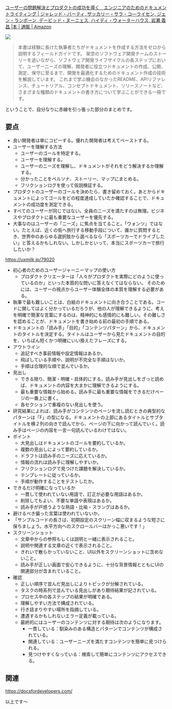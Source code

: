 

[ユーザーの問題解決とプロダクトの成功を導く　エンジニアのためのドキュメントライティング | ジャレッド・バーティ, ザッカリー・サラ・コ―ライセン, ジェン・ランボーン, デービッド・ヌーニェス, ハイディ・ウォーターハウス, 岩瀬 義昌 |本 | 通販 | Amazon](https://www.amazon.co.jp/%E3%83%A6%E3%83%BC%E3%82%B6%E3%83%BC%E3%81%AE%E5%95%8F%E9%A1%8C%E8%A7%A3%E6%B1%BA%E3%81%A8%E3%83%97%E3%83%AD%E3%83%80%E3%82%AF%E3%83%88%E3%81%AE%E6%88%90%E5%8A%9F%E3%82%92%E5%B0%8E%E3%81%8F-%E3%82%A8%E3%83%B3%E3%82%B8%E3%83%8B%E3%82%A2%E3%81%AE%E3%81%9F%E3%82%81%E3%81%AE%E3%83%89%E3%82%AD%E3%83%A5%E3%83%A1%E3%83%B3%E3%83%88%E3%83%A9%E3%82%A4%E3%83%86%E3%82%A3%E3%83%B3%E3%82%B0-%E3%82%B8%E3%83%A3%E3%83%AC%E3%83%83%E3%83%89%E3%83%BB%E3%83%90%E3%83%BC%E3%83%86%E3%82%A3/dp/4800590833)

![](https://m.media-amazon.com/images/I/51Gjmt4evEL._SY291_BO1,204,203,200_QL40_ML2_.jpg)

> 本書は経験に長けた執筆者たちがドキュメントを作成する方法をゼロから説明するフィールドガイドです。
架空のソフトウェア開発チームのストーリーを追いながら、ソフトウェア開発ライフサイクルの各ステップにおいて、ユーザーニーズの理解、開発者に役立つドキュメントの作成、公開、測定、保守に至るまで、開発を最適化するためのドキュメント作成の技術を解説しています。
これまで学ぶ機会のなかったREADME、APIリファレンス、チュートリアル、コンセプトドキュメント、リリースノートなど、さまざまな種類のドキュメントの書き方について学ぶことができる一冊です。

ということで、自分なりに赤線を引っ張った部分のまとめです。

## 要点
- 良い開発者は単にコピーする。優れた開発者は考えてペーストする。
- ユーザーを理解する方法
    - ユーザーのゴールを特定する。
    - ユーザーを理解する。
    - ユーザーのニーズを理解し、ドキュメントがそれをどう解決するか理解する。
    - 分かったことをペルソナ、ストーリー、マップにまとめる。
    - フリクションログを使って仮説検証する。
- プロダクトのユーザーのゴールを決めたら、書き留めておく。あとからドキュメントによってゴールをどの程度達成していたか確認することで、ドキュメントの成功度を測定できる。
- すべてのユーザーが同じではない。全員のニーズを満たすのは無理。ビジネスやプロダクトに最も重要なユーザーを優先する。
- 大事なのはユーザーの「ニーズ」に焦点を当てること。「ウォンツ」ではない。たとえば、近くの街へ旅行する移動手段について、誰かに質問するとき、世界中のあらゆる選択肢から選べるなら「スポーツカーでドライブしたい」と答えるかもしれない。しかしかといって、本当にスポーツカーで旅行したいか？

https://uxmilk.jp/79020


- 初心者のためのユーザージャーニーマップの使い方
    - プロダクトクリエーターは「人々がプロダクトを実際にどのように使っているのか」といった本質的な問いに答えなくてはならない。 そのためには、ユーザーの視点からユーザー体験全体の本質を理解する必要がある。
- 執筆で最も難しいことは、白紙のドキュメントに向き合うことである。コードに関してはよく分かっているだろうが、他の人が理解できるように、考えを明確で簡潔な言葉にするのは、精神的にも感情的にも難しい。その難しさを認めることが、ドキュメントを書き始める前の最初の手順である。
- ドキュメントの「読み手」「目的」「コンテンツパターン」から、ドキュメントのタイトルを決定する。タイトルはユーザーから見たドキュメントの目的を、いちばん短くかつ明確にいい換えたフレーズにする。
- アウトライン
    - 追記すべき事前情報や設定情報はあるか。
    - 飛ばしている手順や、説明が不完全な手順はないか。
    - 手順は合理的な順で並んでいるか。
- 見出し
    - できる限り、簡潔・明確・具体的にする。読み手が見出しをざっと読めば、ドキュメントの内容を大まかに理解できるようにする。
    - 最も重要な情報から始める。読み手に最も重要な情報をできるだけページの一番上に書く。
    - 各セクションで重複のない見出しを使う。
- 研究結果によれば、読み手がコンテンツのページを流し読むときの典型的なパターンは「F」の型になる。ドキュメントの上部にあるタイトルとサブタイトルを横２列の向きで読んでから、ページの下に向かって読んでいく。読み手はページの内容を一言一句読んでいるわけではない。
- ポイント
    - 大見出しはドキュメントのゴールを要約しているか。
    - 複数の見出しによって要約しているか。
    - ドラフトは読み手のニーズに応えているか。
    - 情報の流れは読み手に理解しやすいか。
    - フリクションログで見つけた課題を解決しているか。
    - テンプレートに従っているか。
    - 手順が動作することをテストしたか。
- できるだけ明確になっているか
    - 一貫して使われていない用語で、訂正が必要な用語はあるか。
    - 削除してもよい、不要な単語や表現はあるか。
    - 読み手が戸惑うような熟語・比喩・スラングはあるか。
- 避けるべき偏った言葉は使われていないか。
- 「サンプルコードの長さは、初期設定のスクリーン幅に収まるような短さに保ちましょう。水平方向へのスクロールバーはかっこ悪いです！」
- スクリーンショット
    - 文章中からの参照もしくは説明と一緒に表示されること。
    - 説明や関連する文章の近くで表示されること。
    - きれいで散らかっていないこと、UI以外をスクリーンショットに含めないこと。
    - 読み手が正しい画面で安心できるように、十分な背景情報とともにUIの関連部分が含まれていること。
- 確認
    - 正しい順序で並んだ見出しによりトピックが分解されている。
    - タスクの時系列で並んでいる見出しがあり期待結果が記されている。
    - プロセス中の各ステップの結果が明確である。
    - 理解しやすい方法で構成されている。
    - 行き詰まりやすい場所を指摘している。
    - 遭遇するかもしれないエラー定義が載っている。
    - 最終的にはユーザーのコンテンツに対する期待は次のようになります。
        - 一貫している：馴染みのある構造とパターンでコンテンツが構成されている。
        - 関連している：ユーザーニーズを満たすコンテンツを簡単に見つけられる。
        - 見つけやすくなっている：検索して簡単にコンテンツにアクセスできる。


## 関連

https://docsfordevelopers.com/

以上です～
